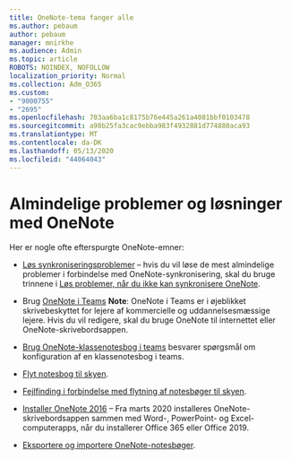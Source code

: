 ```yaml
---
title: OneNote-tema fanger alle
ms.author: pebaum
author: pebaum
manager: mnirkhe
ms.audience: Admin
ms.topic: article
ROBOTS: NOINDEX, NOFOLLOW
localization_priority: Normal
ms.collection: Adm_O365
ms.custom:
- "9000755"
- "2695"
ms.openlocfilehash: 703aa6ba1c8175b76e445a261a4081bbf0103478
ms.sourcegitcommit: a98b25fa3cac9ebba983f4932881d774880aca93
ms.translationtype: MT
ms.contentlocale: da-DK
ms.lasthandoff: 05/13/2020
ms.locfileid: "44064043"
---
```

# <a name="common-issues-and-resolutions-with-onenote"></a>Almindelige problemer og løsninger med OneNote

Her er nogle ofte efterspurgte OneNote-emner:

- [Løs synkroniseringsproblemer](https://support.office.com/article/299495ef-66d1-448f-90c1-b785a6968d45) – hvis du vil løse de mest almindelige problemer i forbindelse med OneNote-synkronisering, skal du bruge trinnene i [Løs problemer, når du ikke kan synkronisere OneNote](https://support.office.com/article/Fix-issues-when-you-can-t-sync-OneNote-299495ef-66d1-448f-90c1-b785a6968d45).

- Brug [OneNote i Teams](https://support.microsoft.com/office/add-a-onenote-notebook-to-teams-0ec78cc3-ba3b-4279-a88e-aa40af9865c2) **Note**: OneNote i Teams er i øjeblikket skrivebeskyttet for lejere af kommercielle og uddannelsesmæssige lejere. Hvis du vil redigere, skal du bruge OneNote til internettet eller OneNote-skrivebordsappen.

- [Brug OneNote-klassenotesbog i teams](https://support.office.com/article/bd77f11f-27cd-4d41-bfbd-2b11799f1440) besvarer spørgsmål om konfiguration af en klassenotesbog i teams.

- [Flyt notesbog til skyen](https://support.office.com/article/d5c28b91-7b9c-45be-8f0c-529bdbba019a).

- [Fejlfinding i forbindelse med flytning af notesbøger til skyen](https://support.office.com/article/70528107-11dc-4f3f-b695-b150059dfd78).

- [Installer OneNote 2016](https://support.office.com/article/c08068d8-b517-4464-9ff2-132cb9c45c08) – Fra marts 2020 installeres OneNote-skrivebordsappen sammen med Word-, PowerPoint- og Excel-computerapps, når du installerer Office 365 eller Office 2019.

- [Eksportere og importere OneNote-notesbøger](https://support.office.com/article/a4b60da5-8f33-464e-b1ba-b95ce540f309).
